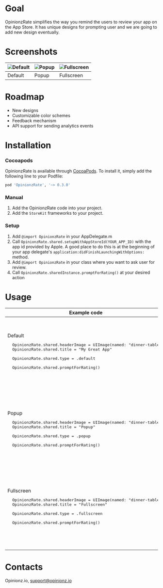 # Goal

OpinionzRate simplifies the way you remind the users to review your app on the App Store. It has unique designs for prompting user and we are going to add new design eventually.


# Screenshots
| ![Default](https://i.imgur.com/whGUH7B.png) | ![Popup](https://i.imgur.com/fLglmKi.png) | ![Fullscreen](https://i.imgur.com/CVRDYeh.png) |
|--|--|--|
| Default| Popup | Fullscreen |


# Roadmap

 - New designs
 - Customizable color schemes
 - Feedback mechanism
 - API support for sending analytics events



# Installation
### Cocoapods

OpinionzRate is available through [CocoaPods](http://cocoapods.org). To install
it, simply add the following line to your Podfile:

```ruby
pod 'OpinionzRate', '~> 0.3.0'
```

### Manual
1. Add the OpinionzRate code into your project.
2. Add the `StoreKit` frameworks to your project.

### Setup
1. Add  `@import OpinionzRate`  in your AppDelegate.m
2.  Call  `OpinionzRate.shared.setupWithAppStoreId(YOUR_APP_ID)`  with the app id provided by Apple. A good place to do this is at the beginning of your app delegate's  `application:didFinishLaunchingWithOptions:`  method.
3.  Add  `@import OpinionzRate`  in your class where you want to ask user for review.
4.  Call  `OpinionzRate.sharedInstance.promptForRating()`  at your desired action



# Usage

<table>
 <thead>
<tr>
<th>Example code</th>
<th>Screenshot</th>
</tr>
</thead>
<tr>
<td>
 Default
  <pre lang="swift">
  OpinionzRate.shared.headerImage = UIImage(named: "dinner-table")
  OpinionzRate.shared.title = "My Great App" </br> 
  OpinionzRate.shared.type = .default </br> 
  OpinionzRate.shared.promptForRating()
  </pre>
</td>
<td>
 <img src="https://i.imgur.com/whGUH7B.png" alt="Default" width="250">
</td>
</tr>
<tr>
<td>
 Popup
  <pre lang="swift">
  OpinionzRate.shared.headerImage = UIImage(named: "dinner-table")
  OpinionzRate.shared.title = "Popup" </br> 
  OpinionzRate.shared.type = .popup </br> 
  OpinionzRate.shared.promptForRating()
  </pre>
</td>
<td>
 <img src="https://i.imgur.com/whGUH7B.png" alt="Popup" width="250">
</td>
</tr>
<tr>
<td>
 Fullscreen
  <pre lang="swift">
  OpinionzRate.shared.headerImage = UIImage(named: "dinner-table")
  OpinionzRate.shared.title = "Fullscreen" </br> 
  OpinionzRate.shared.type = .fullscreen </br> 
  OpinionzRate.shared.promptForRating()
  </pre>
</td>
<td>
 <img src="https://i.imgur.com/CVRDYeh.png" alt="Fullscreen" width="250">
</td>
</tr>
</table>

# Contacts

Opinionz.io, [support@opinionz.io](mailto:support@opinionz.io)
